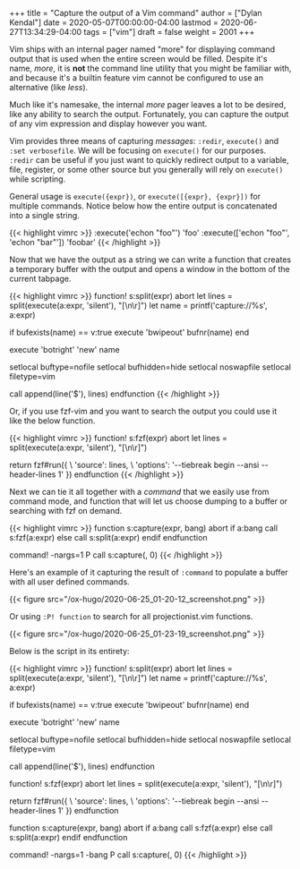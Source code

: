+++
title = "Capture the output of a Vim command"
author = ["Dylan Kendal"]
date = 2020-05-07T00:00:00-04:00
lastmod = 2020-06-27T13:34:29-04:00
tags = ["vim"]
draft = false
weight = 2001
+++

Vim ships with an internal pager named "more" for displaying
command output that is used when the entire screen would be filled.
Despite it's name, _more_, it is **not** the command line utility
that you might be familiar with, and because it's a builtin feature vim cannot be configured
to use an alternative (like _less_).

Much like it's namesake, the internal _more_ pager leaves a lot to
be desired, like any ability to search the output. Fortunately, you can
capture the output of any vim expression and display however you want.

Vim provides three means of capturing _messages_: `:redir`,
`execute()` and `:set verbosefile`. We will be focusing on
`execute()` for our purposes. `:redir` can be useful if you just
want to quickly redirect output to a variable, file, register, or
some other source but you generally will rely on `execute()` while
scripting.

General usage is `execute({expr})`, or `execute([{expr}, {expr}])`
for multiple commands. Notice below how the entire output is
concatenated into a single string.

{{< highlight vimrc >}}
:execute('echon "foo"')
'foo'
:execute(['echon "foo"', 'echon "bar"'])
'foobar'
{{< /highlight >}}

Now that we have the output as a string we can write a
function that creates a temporary buffer with the output and opens
a window in the bottom of the current tabpage.

{{< highlight vimrc >}}
function! s:split(expr) abort
let lines = split(execute(a:expr, 'silent'), "[\n\r]")
let name = printf('capture://%s', a:expr)

if bufexists(name) == v:true
execute 'bwipeout' bufnr(name)
end

execute 'botright' 'new' name

setlocal buftype=nofile
setlocal bufhidden=hide
setlocal noswapfile
setlocal filetype=vim

call append(line('$'), lines)
endfunction
{{< /highlight >}}

Or, if you use fzf-vim and you want to search the output you could use it like the below function.

{{< highlight vimrc >}}
function! s:fzf(expr) abort
let lines = split(execute(a:expr, 'silent'), "[\n\r]")

return fzf#run({
\  'source': lines,
\  'options': '--tiebreak begin --ansi --header-lines 1'
\})
endfunction
{{< /highlight >}}

Next we can tie it all together with a _command_ that we easily use
from command mode, and function that will let us choose dumping to a
buffer or searching with fzf on demand.

{{< highlight vimrc >}}
function s:capture(expr, bang) abort
  if a:bang
    call s:fzf(a:expr)
  else
    call s:split(a:expr)
  endif
endfunction

command! -nargs=1 P call s:capture(<q-args>, <bang>0)
{{< /highlight >}}

Here's an example of it capturing the result of `:command` to
populate a buffer with all user defined commands.

{{< figure src="/ox-hugo/2020-06-25_01-20-12_screenshot.png" >}}

Or using `:P! function` to search for all projectionist.vim functions.

{{< figure src="/ox-hugo/2020-06-25_01-23-19_screenshot.png" >}}

Below is the script in its entirety:

{{< highlight vimrc >}}
function! s:split(expr) abort
  let lines = split(execute(a:expr, 'silent'), "[\n\r]")
  let name = printf('capture://%s', a:expr)

  if bufexists(name) == v:true
    execute 'bwipeout' bufnr(name)
  end

  execute 'botright' 'new' name

  setlocal buftype=nofile
  setlocal bufhidden=hide
  setlocal noswapfile
  setlocal filetype=vim

  call append(line('$'), lines)
endfunction

function! s:fzf(expr) abort
  let lines = split(execute(a:expr, 'silent'), "[\n\r]")

  return fzf#run({
      \  'source': lines,
      \  'options': '--tiebreak begin --ansi --header-lines 1'
      \})
endfunction

function s:capture(expr, bang) abort
  if a:bang
    call s:fzf(a:expr)
  else
    call s:split(a:expr)
  endif
endfunction

command! -nargs=1 -bang P call s:capture(<q-args>, <bang>0)
{{< /highlight >}}